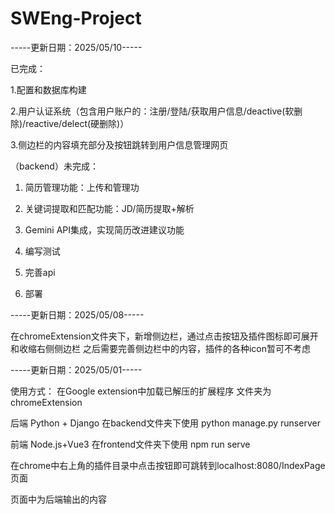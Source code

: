 # SWEng-Project
-----更新日期：2025/05/10-----

已完成：

1.配置和数据库构建

2.用户认证系统（包含用户账户的：注册/登陆/获取用户信息/deactive(软删除)/reactive/delect(硬删除)）

3.侧边栏的内容填充部分及按钮跳转到用户信息管理网页

（backend）未完成：

1. 简历管理功能：上传和管理功

2. 关键词提取和匹配功能：JD/简历提取+解析

3. Gemini API集成，实现简历改进建议功能

4. 编写测试

5. 完善api

6. 部署

-----更新日期：2025/05/08-----

在chromeExtension文件夹下，新增侧边栏，通过点击按钮及插件图标即可展开和收缩右侧侧边栏
之后需要完善侧边栏中的内容，插件的各种icon暂可不考虑

-----更新日期：2025/05/01-----

使用方式：
在Google extension中加载已解压的扩展程序
文件夹为chromeExtension

后端 Python + Django
在backend文件夹下使用 python manage.py runserver

前端 Node.js+Vue3
在frontend文件夹下使用 npm run serve

在chrome中右上角的插件目录中点击按钮即可跳转到localhost:8080/IndexPage页面

页面中为后端输出的内容
